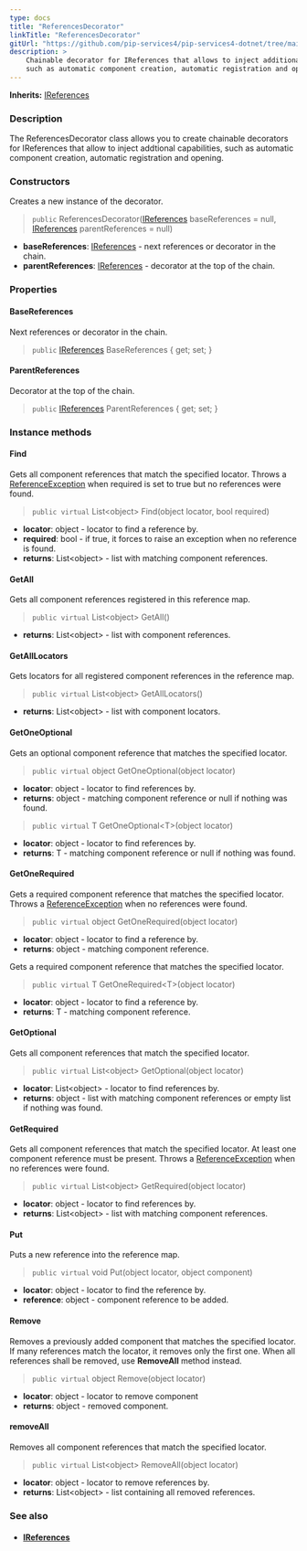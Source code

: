 ```yaml
---
type: docs
title: "ReferencesDecorator"
linkTitle: "ReferencesDecorator"
gitUrl: "https://github.com/pip-services4/pip-services4-dotnet/tree/main/pip-services4-container-dotnet"
description: >
    Chainable decorator for IReferences that allows to inject additional capabilities
    such as automatic component creation, automatic registration and opening.
---
```


**Inherits:** [IReferences](../../../components/refer/ireferences)

### Description

The ReferencesDecorator class allows you to create chainable decorators for IReferences that allow to inject addtional capabilities, such as automatic component creation, automatic registration and opening.

### Constructors
Creates a new instance of the decorator.

> `public` ReferencesDecorator([IReferences](../../../components/refer/ireferences) baseReferences = null, [IReferences](../../../components/refer/ireferences) parentReferences = null)

- **baseReferences**: [IReferences](../../../components/refer/ireferences) - next references or decorator in the chain.
- **parentReferences**: [IReferences](../../../components/refer/ireferences) - decorator at the top of the chain.

### Properties


#### BaseReferences
Next references or decorator in the chain.
> `public` [IReferences](../../../components/refer/ireferences) BaseReferences { get; set; }

#### ParentReferences
Decorator at the top of the chain.
> `public` [IReferences](../../../components/refer/ireferences) ParentReferences { get; set; }



### Instance methods

#### Find
Gets all component references that match the specified locator.
Throws a [ReferenceException](../../../components/refer/reference_exception) when required is set to true but no references were found.

> `public virtual` List\<object\> Find(object locator, bool required)
- **locator**: object - locator to find a reference by.
- **required**: bool - if true, it forces to raise an exception when no reference is found.
- **returns**: List\<object\> -  list with matching component references.

#### GetAll
Gets all component references registered in this reference map.

> `public virtual` List\<object\> GetAll()
- **returns**: List\<object\> - list with component references.

#### GetAllLocators
Gets locators for all registered component references in the reference map.

> `public virtual` List\<object\> GetAllLocators()
- **returns**: List\<object\> - list with component locators.

#### GetOneOptional
Gets an optional component reference that matches the specified locator.

> `public virtual` object GetOneOptional(object locator)
- **locator**: object - locator to find references by.
- **returns**: object - matching component reference or null if nothing was found.

> `public virtual` T GetOneOptional\<T\>(object locator)
- **locator**: object - locator to find references by.
- **returns**: T - matching component reference or null if nothing was found.


#### GetOneRequired
Gets a required component reference that matches the specified locator.
Throws a [ReferenceException](../../../components/refer/reference_exception) when no references were found.

> `public virtual` object GetOneRequired(object locator)
- **locator**: object - locator to find a reference by.
- **returns**: object - matching component reference.

Gets a required component reference that matches the specified locator.

> `public virtual` T GetOneRequired\<T\>(object locator)

- **locator**: object - locator to find a reference by.
- **returns**: T - matching component reference.


#### GetOptional
Gets all component references that match the specified locator.

> `public virtual` List\<object\> GetOptional(object locator)
- **locator**: List\<object\> - locator to find references by.
- **returns**: object - list with matching component references or empty list if nothing was found.


#### GetRequired
Gets all component references that match the specified locator.
At least one component reference must be present.
Throws a [ReferenceException](../../../components/refer/reference_exception) when no references were found.

> `public virtual` List\<object\> GetRequired(object locator)
- **locator**: object - locator to find references by.
- **returns**: List\<object\> - list with matching component references.


#### Put
Puts a new reference into the reference map.

> `public virtual` void Put(object locator, object component)
- **locator**: object - locator to find the reference by.
- **reference**: object - component reference to be added.


#### Remove
Removes a previously added component that matches the specified locator.
If many references match the locator, it removes only the first one.
When all references shall be removed, use **RemoveAll** method instead.

> `public virtual` object Remove(object locator)
- **locator**: object - locator to remove component
- **returns**: object - removed component.


#### removeAll
Removes all component references that match the specified locator.

> `public virtual` List\<object\> RemoveAll(object locator)
- **locator**: object - locator to remove references by.
- **returns**: List\<object\> - list containing all removed references.

### See also
- #### [IReferences](../../../components/refer/ireferences)


